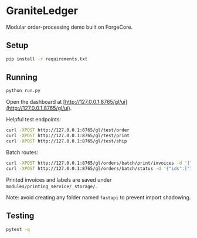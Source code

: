 # GraniteLedger

Modular order-processing demo built on ForgeCore.

## Setup

```bash
pip install -r requirements.txt
```

## Running

```bash
python run.py
```

Open the dashboard at [http://127.0.0.1:8765/gl/ui](http://127.0.0.1:8765/gl/ui).

Helpful test endpoints:

```bash
curl -XPOST http://127.0.0.1:8765/gl/test/order
curl -XPOST http://127.0.0.1:8765/gl/test/print
curl -XPOST http://127.0.0.1:8765/gl/test/ship
```

Batch routes:

```bash
curl -XPOST http://127.0.0.1:8765/gl/orders/batch/print/invoices -d '{"ids":["1"]}'
curl -XPOST http://127.0.0.1:8765/gl/orders/batch/status -d '{"ids":["1"],"status":"Completed"}'
```

Printed invoices and labels are saved under `modules/printing_service/_storage/`.

Note: avoid creating any folder named `fastapi` to prevent import shadowing.

## Testing

```bash
pytest -q
```
